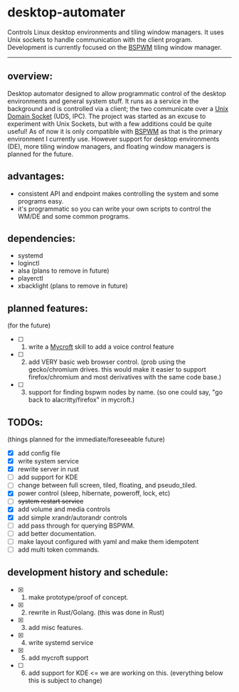 # desktop-automater
Controls Linux desktop environments and tiling window managers. It uses Unix sockets to handle communication with the client program. Development is currently focused on the [BSPWM](https://github.com/baskerville/bspwm) tiling window manager.

---

## overview:

Desktop automator designed to allow programmatic control of the desktop environments and general system stuff. It runs as a service in the background and is controlled via a client; the two communicate over a [Unix Domain Socket](https://en.wikipedia.org/wiki/Unix_domain_socket) (UDS, IPC). The project was started as an excuse to experiment with Unix Sockets, but with a few additions could be quite useful! As of now it is only compatible with [BSPWM](https://github.com/baskerville/bspwm) as that is the primary environment I currently use. However support for desktop environments (DE), more tiling window managers, and floating window managers is planned for the future.

## advantages:

- consistent API and endpoint makes controlling the system and some programs easy.
- it's programmatic so you can write your own scripts to control the WM/DE and some common programs.

## dependencies:
- systemd
- loginctl
- alsa (plans to remove in future)
- playerctl
- xbacklight (plans to remove in future)

## planned features:
(for the future)

- [ ] 1. write a [Mycroft](https://mycroft-ai.gitbook.io/docs/) skill to add a voice control feature
- [ ] 2. add VERY basic web browser control. (prob using the gecko/chromium drives. this would make it easier to support firefox/chromium and most derivatives with the same code base.)
- [ ] 3. support for finding bspwm nodes by name. (so one could say, "go back to alacritty/firefox" in mycroft.)

## TODOs:
(things planned for the immediate/foreseeable future)

- [x] add config file
- [x] write system service
- [x] rewrite server in rust
- [ ] add support for KDE
- [ ] change between full screen, tiled, floating, and pseudo_tiled.
- [x] power control (sleep, hibernate, poweroff, lock, etc)
- [ ] ~~system restart service~~
- [x] add volume and media controls
- [x] add simple xrandr/autorandr controls
- [ ] add pass through for querying BSPWM.
- [ ] add better documentation.
- [ ] make layout configured with yaml and make them idempotent
- [ ] add multi token commands. 

## development history and schedule:

- [x] 1. make prototype/proof of concept.
- [x] 2. rewrite in Rust/Golang. (this was done in Rust)
- [x] 3. add misc features.
- [x] 4. write systemd service
- [x] 5. add mycroft support
- [ ] 6. add support for KDE <= we are working on this. (everything below this is subject to change)
